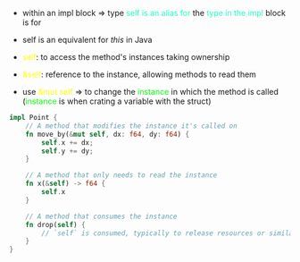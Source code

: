 - within an impl block => type <span style="color:#1fffc7">self is an alias for</span> the <span style="color:#1fffc7">type in the impl</span> block is for
- self is an equivalent for *this* in Java


- <span style="color:#ffff00">self</span>: to access the method's instances taking ownership
- <span style="color:#ffff00">&self</span>: reference to the instance, allowing methods to read them
- use <span style="color:#ffff00"> &mut self</span> => to change the <span style="color:#00ff04">instance</span> in which the method is called
(<span style="color:#00ff04">instance</span> is when crating a variable with the struct)


```rust
impl Point {
    // A method that modifies the instance it's called on
    fn move_by(&mut self, dx: f64, dy: f64) {
        self.x += dx;
        self.y += dy;
    }

    // A method that only needs to read the instance
    fn x(&self) -> f64 {
        self.x
    }

    // A method that consumes the instance
    fn drop(self) {
        // `self` is consumed, typically to release resources or similar
    }
}
```